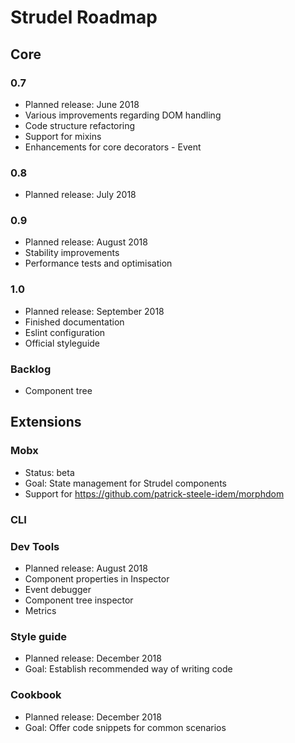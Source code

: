 # Strudel Roadmap

## Core

### 0.7

* Planned release: June 2018
* Various improvements regarding DOM handling
* Code structure refactoring
* Support for mixins
* Enhancements for core decorators - Event

### 0.8

* Planned release: July 2018

### 0.9

* Planned release: August 2018
* Stability improvements
* Performance tests and optimisation

### 1.0

* Planned release: September 2018
* Finished documentation
* Eslint configuration
* Official styleguide

### Backlog
* Component tree

## Extensions

### Mobx

* Status: beta
* Goal: State management for Strudel components
* Support for https://github.com/patrick-steele-idem/morphdom

### CLI

### Dev Tools

* Planned release: August 2018
* Component properties in Inspector
* Event debugger
* Component tree inspector
* Metrics 

### Style guide

* Planned release: December 2018
* Goal: Establish recommended way of writing code

### Cookbook

* Planned release: December 2018
* Goal: Offer code snippets for common scenarios
